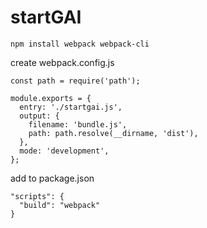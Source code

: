# startGAI

```
npm install webpack webpack-cli
```
create webpack.config.js
```
const path = require('path');

module.exports = {
  entry: './startgai.js',
  output: {
    filename: 'bundle.js',
    path: path.resolve(__dirname, 'dist'),
  },
  mode: 'development',
};
```
add to package.json
```
"scripts": {
  "build": "webpack"
}
```